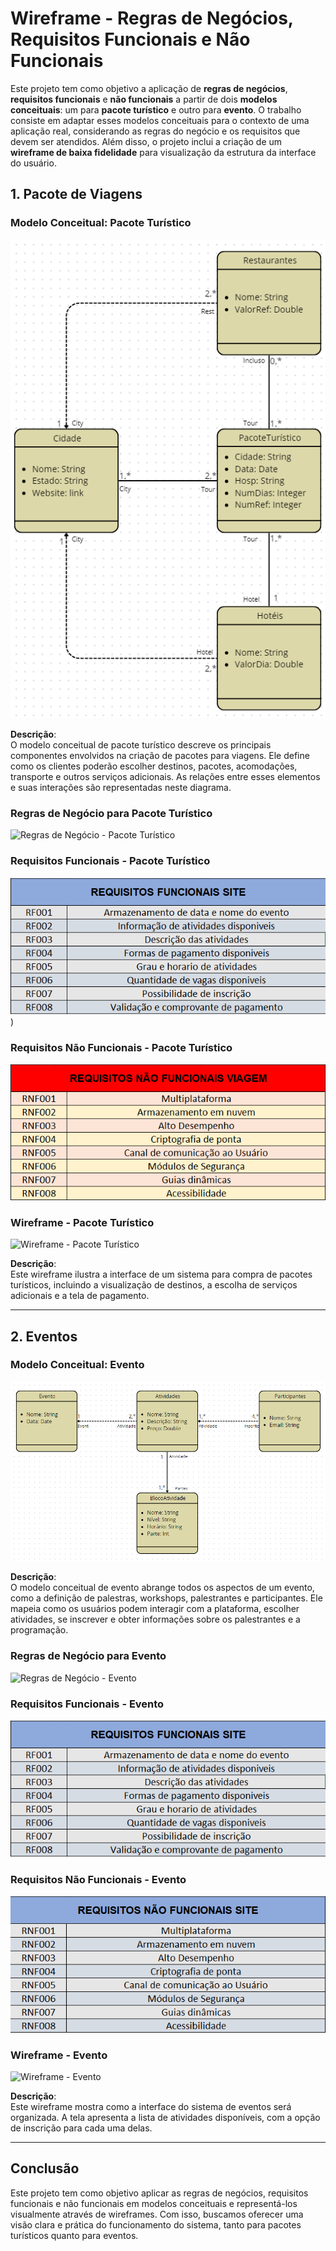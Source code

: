 # Wireframe - Regras de Negócios, Requisitos Funcionais e Não Funcionais

Este projeto tem como objetivo a aplicação de **regras de negócios**, **requisitos funcionais** e **não funcionais** a partir de dois **modelos conceituais**: um para **pacote turístico** e outro para **evento**. O trabalho consiste em adaptar esses modelos conceituais para o contexto de uma aplicação real, considerando as regras do negócio e os requisitos que devem ser atendidos. Além disso, o projeto inclui a criação de um **wireframe de baixa fidelidade** para visualização da estrutura da interface do usuário.

## 1. Pacote de Viagens

### Modelo Conceitual: Pacote Turístico

![Modelo Conceitual - Pacote Turístico](https://github.com/Maarzano/C-digos-C---Curso/blob/845cdfc046418e73bc174a72fc1e201e32dfe684/Trabalhos/Trabalho%20Wireframe%20-Regras%20de%20Ne%C3%B3cios,%20Requisitos%20Funcionais%20e%20N%C3%A3o%20Funcionais/imagens/modelo%20conceitual%20pacote%20tur%C3%ADstico.png)

**Descrição**:  
O modelo conceitual de pacote turístico descreve os principais componentes envolvidos na criação de pacotes para viagens. Ele define como os clientes poderão escolher destinos, pacotes, acomodações, transporte e outros serviços adicionais. As relações entre esses elementos e suas interações são representadas neste diagrama.

### Regras de Negócio para Pacote Turístico

![Regras de Negócio - Pacote Turístico](caminho/para/imagem-regras-negocio-pacote-turistico.png)

### Requisitos Funcionais - Pacote Turístico

![Requisitos Funcionais - Pacote Turístico](https://github.com/Maarzano/C-digos-C---Curso/blob/main/Trabalhos/Trabalho%20Wireframe%20-Regras%20de%20Ne%C3%B3cios,%20Requisitos%20Funcionais%20e%20N%C3%A3o%20Funcionais/imagens/requisito%20funconal%20evento.png?raw=true))

### Requisitos Não Funcionais - Pacote Turístico

![Requisitos Não Funcionais - Pacote Turístico](https://github.com/Maarzano/C-digos-C---Curso/blob/main/Trabalhos/Trabalho%20Wireframe%20-Regras%20de%20Ne%C3%B3cios,%20Requisitos%20Funcionais%20e%20N%C3%A3o%20Funcionais/imagens/requisitos%20n%C3%A3o%20funcionais%20pacote%20turismo.png?raw=true)

### Wireframe - Pacote Turístico

![Wireframe - Pacote Turístico](caminho/para/imagem-wireframe-pacote-turistico.png)

**Descrição**:  
Este wireframe ilustra a interface de um sistema para compra de pacotes turísticos, incluindo a visualização de destinos, a escolha de serviços adicionais e a tela de pagamento.

---

## 2. Eventos

### Modelo Conceitual: Evento

![Modelo Conceitual - Evento](https://github.com/Maarzano/C-digos-C---Curso/blob/main/Trabalhos/Trabalho%20Wireframe%20-Regras%20de%20Ne%C3%B3cios,%20Requisitos%20Funcionais%20e%20N%C3%A3o%20Funcionais/imagens/modelo%20conceitual%20eventos.png)

**Descrição**:  
O modelo conceitual de evento abrange todos os aspectos de um evento, como a definição de palestras, workshops, palestrantes e participantes. Ele mapeia como os usuários podem interagir com a plataforma, escolher atividades, se inscrever e obter informações sobre os palestrantes e a programação.

### Regras de Negócio para Evento

![Regras de Negócio - Evento](caminho/para/imagem-regras-negocio-evento.png)

### Requisitos Funcionais - Evento

![Requisitos Funcionais - Evento](https://github.com/Maarzano/C-digos-C---Curso/blob/main/Trabalhos/Trabalho%20Wireframe%20-Regras%20de%20Ne%C3%B3cios,%20Requisitos%20Funcionais%20e%20N%C3%A3o%20Funcionais/imagens/requisito%20funconal%20evento.png?raw=true)

### Requisitos Não Funcionais - Evento

![Requisitos Não Funcionais - Evento](https://github.com/Maarzano/C-digos-C---Curso/blob/main/Trabalhos/Trabalho%20Wireframe%20-Regras%20de%20Ne%C3%B3cios,%20Requisitos%20Funcionais%20e%20N%C3%A3o%20Funcionais/imagens/requisitos%20n%C3%A3o%20funcionais%20evento.png?raw=true)

### Wireframe - Evento

![Wireframe - Evento](caminho/para/imagem-wireframe-evento.png)

**Descrição**:  
Este wireframe mostra como a interface do sistema de eventos será organizada. A tela apresenta a lista de atividades disponíveis, com a opção de inscrição para cada uma delas.

---

## Conclusão

Este projeto tem como objetivo aplicar as regras de negócios, requisitos funcionais e não funcionais em modelos conceituais e representá-los visualmente através de wireframes. Com isso, buscamos oferecer uma visão clara e prática do funcionamento do sistema, tanto para pacotes turísticos quanto para eventos.

